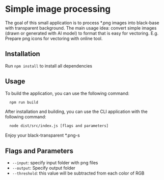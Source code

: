 # Simple image processing

The goal of this small application is to process \*.png images into black-base with transparent background.
The main usage idea: convert simple images (drawn or generated with AI model) to format that is easy for vectoring.
E.g. Prepare png icons for vectoring with online tool.

## Installation

Run `npm install` to install all dependencies

## Usage

To build the application, you can use the following command:

```sh
  npm run build
```

After installation and building, you can use the CLI application with the following command:

```sh
  node dist/src/index.js [flags and parameters]
```

Enjoy your black-transparent \*.png-s

## Flags and Parameters

- `--input`: specify input folder with png files
- `--output`: Specify output folder
- `--threshold`: this value will be subtracted from each color of RGB
